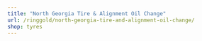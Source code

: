 ```yaml
---
title: "North Georgia Tire & Alignment Oil Change"
url: /ringgold/north-georgia-tire-and-alignment-oil-change/
shop: tyres
---
```

